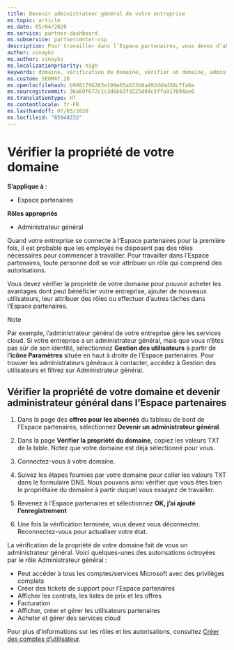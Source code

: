 ```yaml
---
title: Devenir administrateur général de votre entreprise
ms.topic: article
ms.date: 05/04/2020
ms.service: partner-dashboard
ms.subservice: partnercenter-csp
description: Pour travailler dans l’Espace partenaires, vous devez d’abord vérifier la propriété de votre domaine. Découvrez comment procéder et comment devenir un administrateur général qui peut ajouter des utilisateurs.
author: vinayks
ms.author: vinayks
ms.localizationpriority: high
keywords: domaine, vérification de domaine, vérifier un domaine, administrateur général, rôles d’utilisateur, autorisations
ms.custom: SEOMAY.20
ms.openlocfilehash: b9081796263e109e65a633b0a492d4bd58c7fa0a
ms.sourcegitcommit: 36a60f672c1c3d6b63fd225d04c5ffa917694ae0
ms.translationtype: HT
ms.contentlocale: fr-FR
ms.lasthandoff: 07/03/2020
ms.locfileid: "85948232"
---
```

# <a name="verify-your-domain-ownership"></a>Vérifier la propriété de votre domaine

**S’applique à :**

- Espace partenaires

**Rôles appropriés**

- Administrateur général

Quand votre entreprise se connecte à l’Espace partenaires pour la première fois, il est probable que les employés ne disposent pas des rôles nécessaires pour commencer à travailler. Pour travailler dans l’Espace partenaires, toute personne doit se voir attribuer un rôle qui comprend des autorisations.  

Vous devez vérifier la propriété de votre domaine pour pouvoir acheter les avantages dont peut bénéficier votre entreprise, ajouter de nouveaux utilisateurs, leur attribuer des rôles ou effectuer d’autres tâches dans l’Espace partenaires.

>[!Note]
>Par exemple, l’administrateur général de votre entreprise gère les services cloud. Si votre entreprise a un administrateur général, mais que vous n’êtes pas sûr de son identité, sélectionnez **Gestion des utilisateurs** à partir de l’**icône Paramètres** située en haut à droite de l’Espace partenaires. Pour trouver les administrateurs généraux à contacter, accédez à Gestion des utilisateurs et filtrez sur Administrateur général.

## <a name="verify-your-domain-ownership-and-become-a-global-admin-in-partner-center"></a>Vérifier la propriété de votre domaine et devenir administrateur général dans l’Espace partenaires

1. Dans la page des **offres pour les abonnés** du tableau de bord de l’Espace partenaires, sélectionnez **Devenir un administrateur général**. 

2. Dans la page **Vérifier la propriété du domaine**, copiez les valeurs TXT de la table. Notez que votre domaine est déjà sélectionné pour vous.

3. Connectez-vous à votre domaine. 

4. Suivez les étapes fournies par votre domaine pour coller les valeurs TXT dans le formulaire DNS.  Nous pouvons ainsi vérifier que vous êtes bien le propriétaire du domaine à partir duquel vous essayez de travailler.

5. Revenez à l’Espace partenaires et sélectionnez **OK, j’ai ajouté l’enregistrement**

6. Une fois la vérification terminée, vous devez vous déconnecter. Reconnectez-vous pour actualiser votre état. 

La vérification de la propriété de votre domaine fait de vous un administrateur général. Voici quelques-unes des autorisations octroyées par le rôle Administrateur général :

- Peut accéder à tous les comptes/services Microsoft avec des privilèges complets 
- Créer des tickets de support pour l’Espace partenaires
- Afficher les contrats, les listes de prix et les offres
- Facturation
- Afficher, créer et gérer les utilisateurs partenaires
- Acheter et gérer des services cloud

Pour plus d’informations sur les rôles et les autorisations, consultez [Créer des comptes d’utilisateur](create-user-accounts-and-set-permissions.md). 